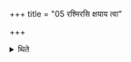 +++
title = "05 रश्मिरसि क्षयाय त्वा"

+++

<details><summary>थिते</summary>

रश्मिरसि क्षयाय त्वा क्षयं जिन्वेति स्तोमभागाः । सप्तसप्त प्रतिदिशम् । अवशिष्टा मध्ये ५
</details>
